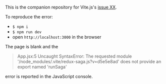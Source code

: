 This is the companion repository for Vite.js's [issue XX]().

To reproduce the error:
- `$ npm i`
- `$ npm run dev`
- open `http://localhost:3000` in the browser

The page is blank and the

> App.jsx:5 Uncaught SyntaxError: The requested module '/node_modules/.vite/redux-saga.js?v=d5e5e8ad' does not provide an export named 'runSaga'

error is reported in the JavaScript console.
